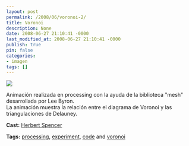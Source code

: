 ```yaml
---
layout: post
permalink: /2008/06/voronoi-2/
title: Voronoi
description: None
date: 2008-06-27 21:10:41 -0000
last_modified_at: 2008-06-27 21:10:41 -0000
publish: true
pin: false
categories:
- imagen
tags: []
---
```

[![](http://i.vimeocdn.com/video/57278659_200x150.jpg)](http://vimeo.com/1244557)

Animación realizada en processing con la ayuda de la biblioteca "mesh" desarrollada por Lee Byron.  
La animación muestra la relación entre el diagrama de Voronoi y las triangulaciones de Delauney.

**Cast:** [Herbert Spencer](http://vimeo.com/hspencer)

**Tags:** [processing](http://vimeo.com/tag:processing), [experiment](http://vimeo.com/tag:experiment), [code](http://vimeo.com/tag:code) and [voronoi](http://vimeo.com/tag:voronoi)
